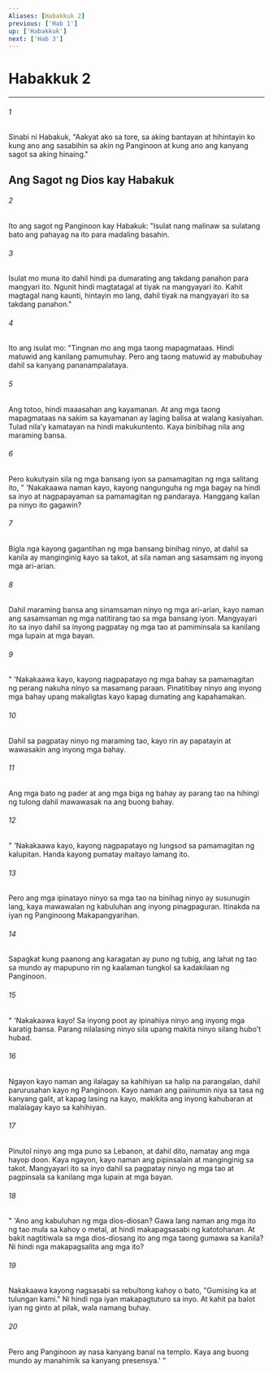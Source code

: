 ```yaml
---
Aliases: [Habakkuk 2]
previous: ['Hab 1']
up: ['Habakkuk']
next: ['Hab 3']
---
```

# Habakkuk 2

***

###### 1
Sinabi ni Habakuk, "Aakyat ako sa tore, sa aking bantayan at hihintayin ko kung ano ang sasabihin sa akin ng Panginoon at kung ano ang kanyang sagot sa aking hinaing." 

## Ang Sagot ng Dios kay Habakuk 

###### 2
Ito ang sagot ng Panginoon kay Habakuk: "Isulat nang malinaw sa sulatang bato ang pahayag na ito para madaling basahin. 

###### 3
Isulat mo muna ito dahil hindi pa dumarating ang takdang panahon para mangyari ito. Ngunit hindi magtatagal at tiyak na mangyayari ito. Kahit magtagal nang kaunti, hintayin mo lang, dahil tiyak na mangyayari ito sa takdang panahon." 

###### 4
Ito ang isulat mo: "Tingnan mo ang mga taong mapagmataas. Hindi matuwid ang kanilang pamumuhay. Pero ang taong matuwid ay mabubuhay dahil sa kanyang pananampalataya. 

###### 5
Ang totoo, hindi maaasahan ang kayamanan. At ang mga taong mapagmataas na sakim sa kayamanan ay laging balisa at walang kasiyahan. Tulad nilaʼy kamatayan na hindi makukuntento. Kaya binibihag nila ang maraming bansa. 

###### 6
Pero kukutyain sila ng mga bansang iyon sa pamamagitan ng mga salitang ito, " 'Nakakaawa naman kayo, kayong nangunguha ng mga bagay na hindi sa inyo at nagpapayaman sa pamamagitan ng pandaraya. Hanggang kailan pa ninyo ito gagawin? 

###### 7
Bigla nga kayong gagantihan ng mga bansang binihag ninyo, at dahil sa kanila ay manginginig kayo sa takot, at sila naman ang sasamsam ng inyong mga ari-arian. 

###### 8
Dahil maraming bansa ang sinamsaman ninyo ng mga ari-arian, kayo naman ang sasamsaman ng mga natitirang tao sa mga bansang iyon. Mangyayari ito sa inyo dahil sa inyong pagpatay ng mga tao at pamiminsala sa kanilang mga lupain at mga bayan. 

###### 9
" 'Nakakaawa kayo, kayong nagpapatayo ng mga bahay sa pamamagitan ng perang nakuha ninyo sa masamang paraan. Pinatitibay ninyo ang inyong mga bahay upang makaligtas kayo kapag dumating ang kapahamakan. 

###### 10
Dahil sa pagpatay ninyo ng maraming tao, kayo rin ay papatayin at wawasakin ang inyong mga bahay. 

###### 11
Ang mga bato ng pader at ang mga biga ng bahay ay parang tao na hihingi ng tulong dahil mawawasak na ang buong bahay. 

###### 12
" 'Nakakaawa kayo, kayong nagpapatayo ng lungsod sa pamamagitan ng kalupitan. Handa kayong pumatay maitayo lamang ito. 

###### 13
Pero ang mga ipinatayo ninyo sa mga tao na binihag ninyo ay susunugin lang, kaya mawawalan ng kabuluhan ang inyong pinagpaguran. Itinakda na iyan ng Panginoong Makapangyarihan. 

###### 14
Sapagkat kung paanong ang karagatan ay puno ng tubig, ang lahat ng tao sa mundo ay mapupuno rin ng kaalaman tungkol sa kadakilaan ng Panginoon. 

###### 15
" 'Nakakaawa kayo! Sa inyong poot ay ipinahiya ninyo ang inyong mga karatig bansa. Parang nilalasing ninyo sila upang makita ninyo silang huboʼt hubad. 

###### 16
Ngayon kayo naman ang ilalagay sa kahihiyan sa halip na parangalan, dahil parurusahan kayo ng Panginoon. Kayo naman ang paiinumin niya sa tasa ng kanyang galit, at kapag lasing na kayo, makikita ang inyong kahubaran at malalagay kayo sa kahihiyan. 

###### 17
Pinutol ninyo ang mga puno sa Lebanon, at dahil dito, namatay ang mga hayop doon. Kaya ngayon, kayo naman ang pipinsalain at manginginig sa takot. Mangyayari ito sa inyo dahil sa pagpatay ninyo ng mga tao at pagpinsala sa kanilang mga lupain at mga bayan. 

###### 18
" 'Ano ang kabuluhan ng mga dios-diosan? Gawa lang naman ang mga ito ng tao mula sa kahoy o metal, at hindi makapagsasabi ng katotohanan. At bakit nagtitiwala sa mga dios-diosang ito ang mga taong gumawa sa kanila? Ni hindi nga makapagsalita ang mga ito? 

###### 19
Nakakaawa kayong nagsasabi sa rebultong kahoy o bato, "Gumising ka at tulungan kami." Ni hindi nga iyan makapagtuturo sa inyo. At kahit pa balot iyan ng ginto at pilak, wala namang buhay. 

###### 20
Pero ang Panginoon ay nasa kanyang banal na templo. Kaya ang buong mundo ay manahimik sa kanyang presensya.' "
